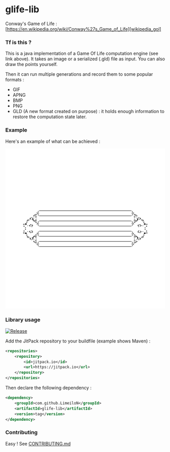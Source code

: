# glife-lib
Conway's Game of Life : [https://en.wikipedia.org/wiki/Conway%27s_Game_of_Life][wikipedia_gol]

### Tf is this ?
This is a java implementation of a Game Of Life computation engine (see link above).
It takes an image or a serialized (.gld) file as input. You can also draw the points yourself.

Then it can run multiple generations and record them to some popular formats :
 - GIF
 - APNG
 - BMP
 - PNG
 - GLD (A new format created on purpose) : it holds enough information to restore the computation state later.

### Example
Here's an example of what can be achieved :

![example gif][example_gif]

### Library usage
[![Release][jitpack-badge]][jitpack-url]

Add the JitPack repository to your buildfile (example shows Maven) :
```xml
<repositories>
	<repository>
	    <id>jitpack.io</id>
	    <url>https://jitpack.io</url>
	</repository>
</repositories>
```
Then declare the following dependency :
```xml
<dependency>
    <groupId>com.github.LimeiloN</groupId>
	<artifactId>glife-lib</artifactId>
	<version>tag</version>
</dependency>
```

### Contributing
Easy ! See [CONTRIBUTING.md][contributing]

[wikipedia_gol]: https://en.wikipedia.org/wiki/Conway%27s_Game_of_Life
[example_gif]: output.gif "Example"
[jitpack-badge]: https://jitpack.io/v/LimeiloN/glife-lib.svg "jitpack badge"
[jitpack-url]: https://jitpack.io/#LimeiloN/glife-lib
[contributing]: https://github.com/LimeiloN/glife-lib/blob/master/CONTRIBUTING.md
